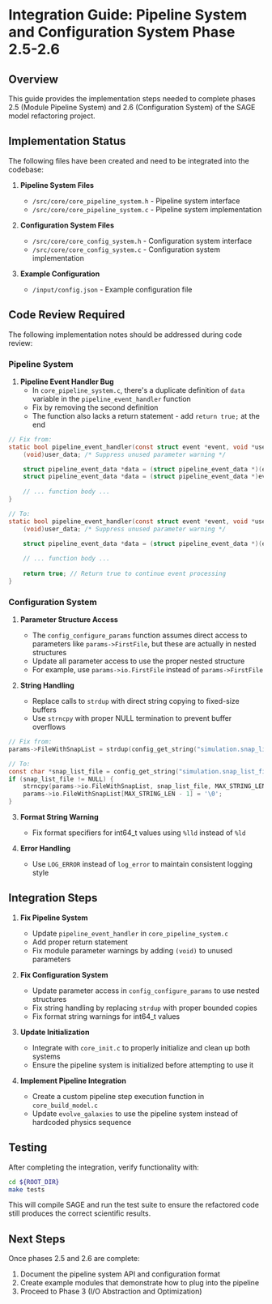 # Integration Guide: Pipeline System and Configuration System Phase 2.5-2.6

## Overview

This guide provides the implementation steps needed to complete phases 2.5 (Module Pipeline System) and 2.6 (Configuration System) of the SAGE model refactoring project.

## Implementation Status

The following files have been created and need to be integrated into the codebase:

1. **Pipeline System Files**
   - `/src/core/core_pipeline_system.h` - Pipeline system interface
   - `/src/core/core_pipeline_system.c` - Pipeline system implementation

2. **Configuration System Files**
   - `/src/core/core_config_system.h` - Configuration system interface
   - `/src/core/core_config_system.c` - Configuration system implementation

3. **Example Configuration**
   - `/input/config.json` - Example configuration file

## Code Review Required

The following implementation notes should be addressed during code review:

### Pipeline System

1. **Pipeline Event Handler Bug**
   - In `core_pipeline_system.c`, there's a duplicate definition of `data` variable in the `pipeline_event_handler` function
   - Fix by removing the second definition
   - The function also lacks a return statement - add `return true;` at the end

```c
// Fix from:
static bool pipeline_event_handler(const struct event *event, void *user_data) {
    (void)user_data; /* Suppress unused parameter warning */

    struct pipeline_event_data *data = (struct pipeline_event_data *)(event->data);
    struct pipeline_event_data *data = (struct pipeline_event_data *)event_data;
    
    // ... function body ...
}

// To:
static bool pipeline_event_handler(const struct event *event, void *user_data) {
    (void)user_data; /* Suppress unused parameter warning */

    struct pipeline_event_data *data = (struct pipeline_event_data *)(event->data);
    
    // ... function body ...
    
    return true; // Return true to continue event processing
}
```

### Configuration System

1. **Parameter Structure Access**
   - The `config_configure_params` function assumes direct access to parameters like `params->FirstFile`, but these are actually in nested structures
   - Update all parameter access to use the proper nested structure
   - For example, use `params->io.FirstFile` instead of `params->FirstFile`

2. **String Handling**
   - Replace calls to `strdup` with direct string copying to fixed-size buffers
   - Use `strncpy` with proper NULL termination to prevent buffer overflows

```c
// Fix from:
params->FileWithSnapList = strdup(config_get_string("simulation.snap_list_file", params->FileWithSnapList));

// To:
const char *snap_list_file = config_get_string("simulation.snap_list_file", NULL);
if (snap_list_file != NULL) {
    strncpy(params->io.FileWithSnapList, snap_list_file, MAX_STRING_LEN - 1);
    params->io.FileWithSnapList[MAX_STRING_LEN - 1] = '\0';
}
```

3. **Format String Warning**
   - Fix format specifiers for int64_t values using `%lld` instead of `%ld`

4. **Error Handling**
   - Use `LOG_ERROR` instead of `log_error` to maintain consistent logging style

## Integration Steps

1. **Fix Pipeline System**
   - Update `pipeline_event_handler` in `core_pipeline_system.c`
   - Add proper return statement
   - Fix module parameter warnings by adding `(void)` to unused parameters

2. **Fix Configuration System**
   - Update parameter access in `config_configure_params` to use nested structures
   - Fix string handling by replacing `strdup` with proper bounded copies
   - Fix format string warnings for int64_t values

3. **Update Initialization**
   - Integrate with `core_init.c` to properly initialize and clean up both systems
   - Ensure the pipeline system is initialized before attempting to use it

4. **Implement Pipeline Integration**
   - Create a custom pipeline step execution function in `core_build_model.c`
   - Update `evolve_galaxies` to use the pipeline system instead of hardcoded physics sequence

## Testing

After completing the integration, verify functionality with:

```bash
cd ${ROOT_DIR}
make tests
```

This will compile SAGE and run the test suite to ensure the refactored code still produces the correct scientific results.

## Next Steps

Once phases 2.5 and 2.6 are complete:

1. Document the pipeline system API and configuration format
2. Create example modules that demonstrate how to plug into the pipeline
3. Proceed to Phase 3 (I/O Abstraction and Optimization)
